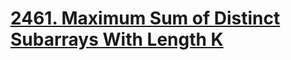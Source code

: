 # [2461. Maximum Sum of Distinct Subarrays With Length K](https://leetcode.com/problems/maximum-sum-of-distinct-subarrays-with-length-k/)


